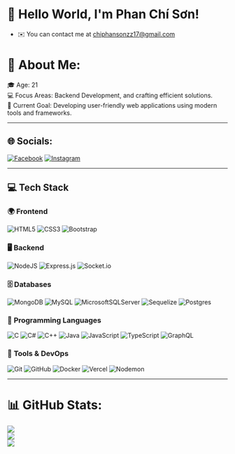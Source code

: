 # 👋 Hello World, I'm **Phan Chí Sơn**! 
* ✉️  You can contact me at [chiphansonzz17@gmail.com](mailto:chiphansonzz17@gmail.com)

# 💫 About Me:
🎓 Age: 21<br>💻 Focus Areas: Backend Development, and crafting efficient solutions.<br>🔭 Current Goal: Developing user-friendly web applications using modern tools and frameworks.

---
## 🌐 Socials:
[![Facebook](https://img.shields.io/badge/Facebook-%231877F2.svg?logo=Facebook&logoColor=white)](https://facebook.com/ChiSon8386) [![Instagram](https://img.shields.io/badge/Instagram-%23E4405F.svg?logo=Instagram&logoColor=white)](https://instagram.com/iam_chiisonn8688) 

---

## 💻 Tech Stack  

  ### 🌍 **Frontend**  
![HTML5](https://img.shields.io/badge/html5-%23E34F26.svg?style=for-the-badge&logo=html5&logoColor=white)  ![CSS3](https://img.shields.io/badge/css3-%231572B6.svg?style=for-the-badge&logo=css3&logoColor=white)  ![Bootstrap](https://img.shields.io/badge/bootstrap-%238511FA.svg?style=for-the-badge&logo=bootstrap&logoColor=white)  

  ### 🖥 **Backend**  
![NodeJS](https://img.shields.io/badge/node.js-6DA55F?style=for-the-badge&logo=node.js&logoColor=white)  ![Express.js](https://img.shields.io/badge/express.js-%23404d59.svg?style=for-the-badge&logo=express&logoColor=%2361DAFB)  ![Socket.io](https://img.shields.io/badge/Socket.io-black?style=for-the-badge&logo=socket.io&badgeColor=010101)  

  ### 🗄 **Databases**  
![MongoDB](https://img.shields.io/badge/MongoDB-%234ea94b.svg?style=for-the-badge&logo=mongodb&logoColor=white)  ![MySQL](https://img.shields.io/badge/mysql-4479A1.svg?style=for-the-badge&logo=mysql&logoColor=white)  ![MicrosoftSQLServer](https://img.shields.io/badge/Microsoft%20SQL%20Server-CC2927?style=for-the-badge&logo=microsoft%20sql%20server&logoColor=white)  ![Sequelize](https://img.shields.io/badge/Sequelize-52B0E7?style=for-the-badge&logo=Sequelize&logoColor=white) ![Postgres](https://img.shields.io/badge/postgres-%23316192.svg?style=for-the-badge&logo=postgresql&logoColor=white) 

  ### 🚀 **Programming Languages**  
![C](https://img.shields.io/badge/c-%2300599C.svg?style=for-the-badge&logo=c&logoColor=white)  ![C#](https://img.shields.io/badge/c%23-%23239120.svg?style=for-the-badge&logo=csharp&logoColor=white)  ![C++](https://img.shields.io/badge/c++-%2300599C.svg?style=for-the-badge&logo=c%2B%2B&logoColor=white)  ![Java](https://img.shields.io/badge/java-%23ED8B00.svg?style=for-the-badge&logo=openjdk&logoColor=white)  ![JavaScript](https://img.shields.io/badge/javascript-%23323330.svg?style=for-the-badge&logo=javascript&logoColor=%23F7DF1E)  ![TypeScript](https://img.shields.io/badge/typescript-%23007ACC.svg?style=for-the-badge&logo=typescript&logoColor=white)  ![GraphQL](https://img.shields.io/badge/-GraphQL-E10098?style=for-the-badge&logo=graphql&logoColor=white)  

  ### 🔧 **Tools & DevOps**  
![Git](https://img.shields.io/badge/git-%23F05033.svg?style=for-the-badge&logo=git&logoColor=white)  ![GitHub](https://img.shields.io/badge/github-%23121011.svg?style=for-the-badge&logo=github&logoColor=white)  ![Docker](https://img.shields.io/badge/docker-%230db7ed.svg?style=for-the-badge&logo=docker&logoColor=white)  ![Vercel](https://img.shields.io/badge/vercel-%23000000.svg?style=for-the-badge&logo=vercel&logoColor=white)  ![Nodemon](https://img.shields.io/badge/NODEMON-%23323330.svg?style=for-the-badge&logo=nodemon&logoColor=%BBDEAD)  

---

# 📊 GitHub Stats:
![](https://github-readme-stats.vercel.app/api?username=chison2707&theme=default&hide_border=false&include_all_commits=false&count_private=false)<br/>
![](https://github-readme-streak-stats.herokuapp.com/?user=chison2707&theme=default&hide_border=false)<br/>
![](https://github-readme-stats.vercel.app/api/top-langs/?username=chison2707&theme=default&hide_border=false&include_all_commits=false&count_private=false&layout=compact)
